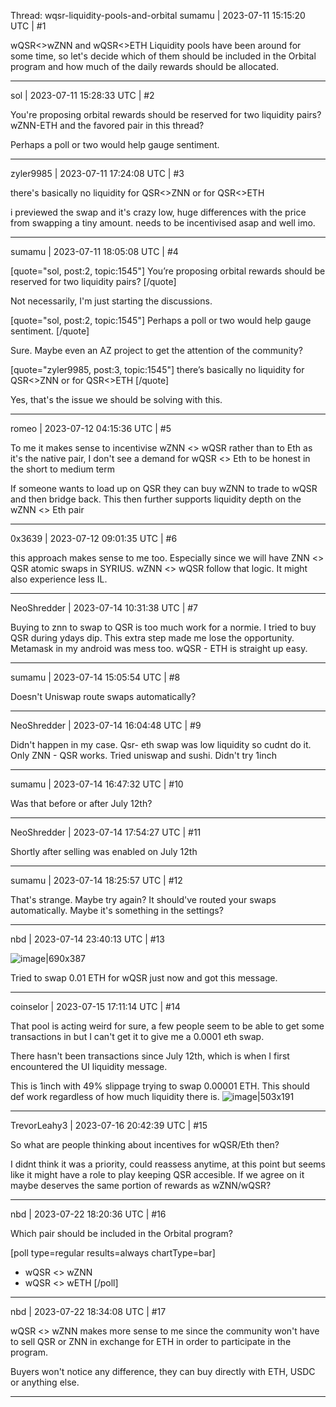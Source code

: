 Thread: wqsr-liquidity-pools-and-orbital
sumamu | 2023-07-11 15:15:20 UTC | #1

wQSR<>wZNN and wQSR<>ETH Liquidity pools have been around for some time, so let's decide which of them should be included in the Orbital program and how much of the daily rewards should be allocated.

-------------------------

sol | 2023-07-11 15:28:33 UTC | #2

You're proposing orbital rewards should be reserved for two liquidity pairs? 
wZNN-ETH and the favored pair in this thread?

Perhaps a poll or two would help gauge sentiment.

-------------------------

zyler9985 | 2023-07-11 17:24:08 UTC | #3

there's basically no liquidity for QSR<>ZNN or for QSR<>ETH

i previewed the swap and it's crazy low, huge differences with the price from swapping a tiny amount. needs to be incentivised asap and well imo.

-------------------------

sumamu | 2023-07-11 18:05:08 UTC | #4

[quote="sol, post:2, topic:1545"]
You’re proposing orbital rewards should be reserved for two liquidity pairs?
[/quote]

Not necessarily, I'm just starting the discussions.

[quote="sol, post:2, topic:1545"]
Perhaps a poll or two would help gauge sentiment.
[/quote]

Sure. Maybe even an AZ project to get the attention of the community?

[quote="zyler9985, post:3, topic:1545"]
there’s basically no liquidity for QSR<>ZNN or for QSR<>ETH
[/quote]

Yes, that's the issue we should be solving with this.

-------------------------

romeo | 2023-07-12 04:15:36 UTC | #5

To me it makes sense to incentivise wZNN <> wQSR rather than to Eth as it's the native pair, I don't see a demand for wQSR <> Eth to be honest in the short to medium term

If someone wants to load up on QSR they can buy wZNN to trade to wQSR and then bridge back. This then further supports liquidity depth on the wZNN <> Eth pair

-------------------------

0x3639 | 2023-07-12 09:01:35 UTC | #6

this approach makes sense to me too.  Especially since we will have ZNN <> QSR atomic swaps in SYRIUS.  wZNN <> wQSR follow that logic.  It might also experience less IL.

-------------------------

NeoShredder | 2023-07-14 10:31:38 UTC | #7

Buying to znn to swap to QSR is too much work for a normie. I tried to buy QSR during ydays dip. This extra step made me lose the opportunity.  Metamask in my android was mess too. wQSR - ETH is straight up easy.

-------------------------

sumamu | 2023-07-14 15:05:54 UTC | #8

Doesn't Uniswap route swaps automatically?

-------------------------

NeoShredder | 2023-07-14 16:04:48 UTC | #9

Didn't happen in my case. 
Qsr- eth swap was low liquidity so cudnt do it. Only ZNN - QSR works.
Tried uniswap and sushi. Didn't try 1inch

-------------------------

sumamu | 2023-07-14 16:47:32 UTC | #10

Was that before or after July 12th?

-------------------------

NeoShredder | 2023-07-14 17:54:27 UTC | #11

Shortly after selling was enabled on July 12th

-------------------------

sumamu | 2023-07-14 18:25:57 UTC | #12

That's strange. Maybe try again? It should've routed your swaps automatically. Maybe it's something in the settings?

-------------------------

nbd | 2023-07-14 23:40:13 UTC | #13

![image|690x387](upload://5CIXDHiMBOWeoLRdAFoj1PwcYc0.jpeg)

Tried to swap 0.01 ETH for wQSR just now and got this message.

-------------------------

coinselor | 2023-07-15 17:11:14 UTC | #14

That pool is acting weird for sure, a few people seem to be able to get some transactions in but I can't get it to give me a 0.0001 eth swap.

There hasn't been transactions since July 12th, which is when I first encountered the UI liquidity message.

This is 1inch with 49% slippage trying to swap 0.00001 ETH. This should def work regardless of how much liquidity there is.
![image|503x191](upload://30fX5HCTi0TkaxlkyFKauFAb9JJ.png)

-------------------------

TrevorLeahy3 | 2023-07-16 20:42:39 UTC | #15

So what are people thinking about incentives for wQSR/Eth then?

I didnt think it was a priority, could reassess anytime,  at this point but seems like it might have a role to play keeping QSR accesible. If we agree on it maybe deserves the same portion of rewards as wZNN/wQSR?

-------------------------

nbd | 2023-07-22 18:20:36 UTC | #16

Which pair should be included in the Orbital program? 

[poll type=regular results=always chartType=bar]
* wQSR <> wZNN
* wQSR <> wETH
[/poll]

-------------------------

nbd | 2023-07-22 18:34:08 UTC | #17

wQSR <> wZNN makes more sense to me since the community won't have to sell QSR or ZNN in exchange for ETH in order to participate in the program. 

Buyers won't notice any difference, they can buy directly with ETH, USDC or anything else.

-------------------------

